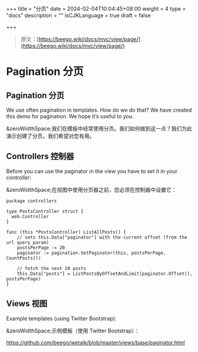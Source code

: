 +++
title = "分页"
date = 2024-02-04T10:04:45+08:00
weight = 4
type = "docs"
description = ""
isCJKLanguage = true
draft = false

+++

> 原文：[https://beego.wiki/docs/mvc/view/page/](https://beego.wiki/docs/mvc/view/page/)



# Pagination 分页



## Pagination 分页

We use often pagination in templates. How do we do that? We have created this demo for pagination. We hope it’s useful to you.

&zeroWidthSpace;我们在模板中经常使用分页。我们如何做到这一点？我们为此演示创建了分页。我们希望对您有用。

## Controllers 控制器

Before you can use the paginator in the view you have to set it in your controller:

&zeroWidthSpace;在视图中使用分页器之前，您必须在控制器中设置它：

```
package controllers

type PostsController struct {
  web.Controller
}

func (this *PostsController) ListAllPosts() {
    // sets this.Data["paginator"] with the current offset (from the url query param)
    postsPerPage := 20
  	paginator := pagination.SetPaginator(this, postsPerPage, CountPosts())

    // fetch the next 20 posts
    this.Data["posts"] = ListPostsByOffsetAndLimit(paginator.Offset(), postsPerPage)
}
```

## Views 视图

Example templates (using Twitter Bootstrap):

&zeroWidthSpace;示例模板（使用 Twitter Bootstrap）：

https://github.com/beego/wetalk/blob/master/views/base/paginator.html